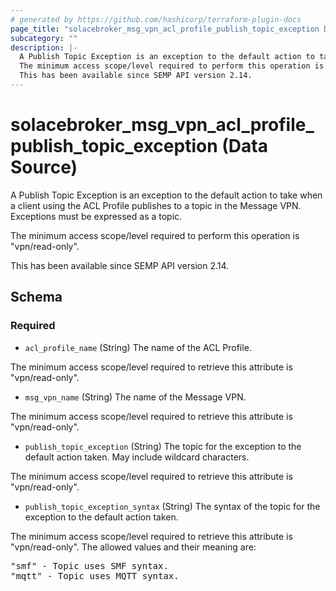 ```yaml
---
# generated by https://github.com/hashicorp/terraform-plugin-docs
page_title: "solacebroker_msg_vpn_acl_profile_publish_topic_exception Data Source - solacebroker"
subcategory: ""
description: |-
  A Publish Topic Exception is an exception to the default action to take when a client using the ACL Profile publishes to a topic in the Message VPN. Exceptions must be expressed as a topic.
  The minimum access scope/level required to perform this operation is "vpn/read-only".
  This has been available since SEMP API version 2.14.
---
```


# solacebroker_msg_vpn_acl_profile_publish_topic_exception (Data Source)

A Publish Topic Exception is an exception to the default action to take when a client using the ACL Profile publishes to a topic in the Message VPN. Exceptions must be expressed as a topic.



The minimum access scope/level required to perform this operation is "vpn/read-only".

This has been available since SEMP API version 2.14.



<!-- schema generated by tfplugindocs -->
## Schema

### Required

- `acl_profile_name` (String) The name of the ACL Profile.

The minimum access scope/level required to retrieve this attribute is "vpn/read-only".
- `msg_vpn_name` (String) The name of the Message VPN.

The minimum access scope/level required to retrieve this attribute is "vpn/read-only".
- `publish_topic_exception` (String) The topic for the exception to the default action taken. May include wildcard characters.

The minimum access scope/level required to retrieve this attribute is "vpn/read-only".
- `publish_topic_exception_syntax` (String) The syntax of the topic for the exception to the default action taken.

The minimum access scope/level required to retrieve this attribute is "vpn/read-only". The allowed values and their meaning are:

<pre>
"smf" - Topic uses SMF syntax.
"mqtt" - Topic uses MQTT syntax.
</pre>
